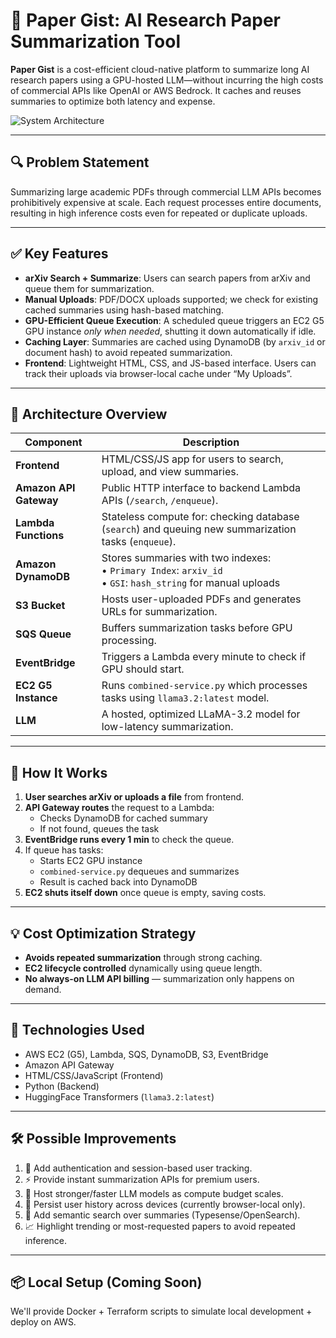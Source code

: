 # 🧠 Paper Gist: AI Research Paper Summarization Tool

**Paper Gist** is a cost-efficient cloud-native platform to summarize long AI research papers using a GPU-hosted LLM—without incurring the high costs of commercial APIs like OpenAI or AWS Bedrock. It caches and reuses summaries to optimize both latency and expense.

![System Architecture](./c5fa33ea-2497-4049-95f4-d3e47a5c266c.png)

---

## 🔍 Problem Statement

Summarizing large academic PDFs through commercial LLM APIs becomes prohibitively expensive at scale. Each request processes entire documents, resulting in high inference costs even for repeated or duplicate uploads.

---

## ✅ Key Features

- **arXiv Search + Summarize**: Users can search papers from arXiv and queue them for summarization.
- **Manual Uploads**: PDF/DOCX uploads supported; we check for existing cached summaries using hash-based matching.
- **GPU-Efficient Queue Execution**: A scheduled queue triggers an EC2 G5 GPU instance *only when needed*, shutting it down automatically if idle.
- **Caching Layer**: Summaries are cached using DynamoDB (by `arxiv_id` or document hash) to avoid repeated summarization.
- **Frontend**: Lightweight HTML, CSS, and JS-based interface. Users can track their uploads via browser-local cache under “My Uploads”.

---

## 🧱 Architecture Overview

| Component | Description |
|----------|-------------|
| **Frontend** | HTML/CSS/JS app for users to search, upload, and view summaries. |
| **Amazon API Gateway** | Public HTTP interface to backend Lambda APIs (`/search`, `/enqueue`). |
| **Lambda Functions** | Stateless compute for: checking database (`search`) and queuing new summarization tasks (`enqueue`). |
| **Amazon DynamoDB** | Stores summaries with two indexes:<br>• `Primary Index`: `arxiv_id`<br>• `GSI`: `hash_string` for manual uploads |
| **S3 Bucket** | Hosts user-uploaded PDFs and generates URLs for summarization. |
| **SQS Queue** | Buffers summarization tasks before GPU processing. |
| **EventBridge** | Triggers a Lambda every minute to check if GPU should start. |
| **EC2 G5 Instance** | Runs `combined-service.py` which processes tasks using `llama3.2:latest` model. |
| **LLM** | A hosted, optimized LLaMA-3.2 model for low-latency summarization. |

---

## 🚀 How It Works

1. **User searches arXiv or uploads a file** from frontend.
2. **API Gateway routes** the request to a Lambda:
   - Checks DynamoDB for cached summary
   - If not found, queues the task
3. **EventBridge runs every 1 min** to check the queue.
4. If queue has tasks:
   - Starts EC2 GPU instance
   - `combined-service.py` dequeues and summarizes
   - Result is cached back into DynamoDB
5. **EC2 shuts itself down** once queue is empty, saving costs.

---

## 💡 Cost Optimization Strategy

- **Avoids repeated summarization** through strong caching.
- **EC2 lifecycle controlled** dynamically using queue length.
- **No always-on LLM API billing** — summarization only happens on demand.

---

## 🔧 Technologies Used

- AWS EC2 (G5), Lambda, SQS, DynamoDB, S3, EventBridge
- Amazon API Gateway
- HTML/CSS/JavaScript (Frontend)
- Python (Backend)
- HuggingFace Transformers (`llama3.2:latest`)

---

## 🛠 Possible Improvements

1. 🔐 Add authentication and session-based user tracking.
2. ⚡ Provide instant summarization APIs for premium users.
3. 🧠 Host stronger/faster LLM models as compute budget scales.
4. 🧾 Persist user history across devices (currently browser-local only).
5. 🔎 Add semantic search over summaries (Typesense/OpenSearch).
6. 📈 Highlight trending or most-requested papers to avoid repeated inference.

---

## 📦 Local Setup (Coming Soon)

We'll provide Docker + Terraform scripts to simulate local development + deploy on AWS.
